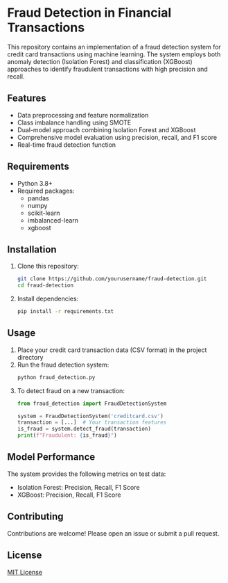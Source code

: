 # Fraud Detection in Financial Transactions

This repository contains an implementation of a fraud detection system for credit card transactions using machine learning. The system employs both anomaly detection (Isolation Forest) and classification (XGBoost) approaches to identify fraudulent transactions with high precision and recall.

## Features

- Data preprocessing and feature normalization
- Class imbalance handling using SMOTE
- Dual-model approach combining Isolation Forest and XGBoost
- Comprehensive model evaluation using precision, recall, and F1 score
- Real-time fraud detection function

## Requirements

- Python 3.8+
- Required packages:
  - pandas
  - numpy
  - scikit-learn
  - imbalanced-learn
  - xgboost

## Installation

1. Clone this repository:
   ```bash
   git clone https://github.com/yourusername/fraud-detection.git
   cd fraud-detection
   ```

2. Install dependencies:
   ```bash
   pip install -r requirements.txt
   ```

## Usage

1. Place your credit card transaction data (CSV format) in the project directory
2. Run the fraud detection system:
   ```python
   python fraud_detection.py
   ```
3. To detect fraud on a new transaction:
   ```python
   from fraud_detection import FraudDetectionSystem
   
   system = FraudDetectionSystem('creditcard.csv')
   transaction = [...]  # Your transaction features
   is_fraud = system.detect_fraud(transaction)
   print(f"Fraudulent: {is_fraud}")
   ```

## Model Performance

The system provides the following metrics on test data:
- Isolation Forest: Precision, Recall, F1 Score
- XGBoost: Precision, Recall, F1 Score

## Contributing

Contributions are welcome! Please open an issue or submit a pull request.

## License

[MIT License](LICENSE)
